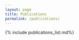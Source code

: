 ```yaml
---
layout: page
title: Publications
permalink: /publications/
---
```


{% include publications_list.md%}
